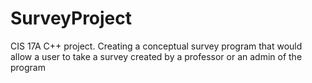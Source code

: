 # SurveyProject
CIS 17A C++ project. Creating a conceptual survey program that would allow a user to take a survey created by a professor or an admin of the program 
